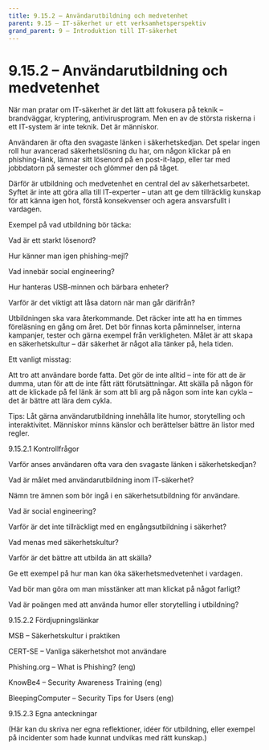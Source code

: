 ```yaml
---
title: 9.15.2 – Användarutbildning och medvetenhet
parent: 9.15 – IT-säkerhet ur ett verksamhetsperspektiv
grand_parent: 9 – Introduktion till IT-säkerhet
---
```

# 9.15.2 – Användarutbildning och medvetenhet

När man pratar om IT-säkerhet är det lätt att fokusera på teknik – brandväggar, kryptering, antivirusprogram. Men en av de största riskerna i ett IT-system är inte teknik. Det är människor.

Användaren är ofta den svagaste länken i säkerhetskedjan. Det spelar ingen roll hur avancerad säkerhetslösning du har, om någon klickar på en phishing-länk, lämnar sitt lösenord på en post-it-lapp, eller tar med jobbdatorn på semester och glömmer den på tåget.

Därför är utbildning och medvetenhet en central del av säkerhetsarbetet. Syftet är inte att göra alla till IT-experter – utan att ge dem tillräcklig kunskap för att känna igen hot, förstå konsekvenser och agera ansvarsfullt i vardagen.

Exempel på vad utbildning bör täcka:

Vad är ett starkt lösenord?

Hur känner man igen phishing-mejl?

Vad innebär social engineering?

Hur hanteras USB-minnen och bärbara enheter?

Varför är det viktigt att låsa datorn när man går därifrån?

Utbildningen ska vara återkommande. Det räcker inte att ha en timmes föreläsning en gång om året. Det bör finnas korta påminnelser, interna kampanjer, tester och gärna exempel från verkligheten. Målet är att skapa en säkerhetskultur – där säkerhet är något alla tänker på, hela tiden.

Ett vanligt misstag:

Att tro att användare borde fatta. Det gör de inte alltid – inte för att de är dumma, utan för att de inte fått rätt förutsättningar. Att skälla på någon för att de klickade på fel länk är som att bli arg på någon som inte kan cykla – det är bättre att lära dem cykla.

Tips: Låt gärna användarutbildning innehålla lite humor, storytelling och interaktivitet. Människor minns känslor och berättelser bättre än listor med regler.

9.15.2.1 Kontrollfrågor

Varför anses användaren ofta vara den svagaste länken i säkerhetskedjan?

Vad är målet med användarutbildning inom IT-säkerhet?

Nämn tre ämnen som bör ingå i en säkerhetsutbildning för användare.

Vad är social engineering?

Varför är det inte tillräckligt med en engångsutbildning i säkerhet?

Vad menas med säkerhetskultur?

Varför är det bättre att utbilda än att skälla?

Ge ett exempel på hur man kan öka säkerhetsmedvetenhet i vardagen.

Vad bör man göra om man misstänker att man klickat på något farligt?

Vad är poängen med att använda humor eller storytelling i utbildning?

9.15.2.2 Fördjupningslänkar

MSB – Säkerhetskultur i praktiken

CERT-SE – Vanliga säkerhetshot mot användare

Phishing.org – What is Phishing? (eng)

KnowBe4 – Security Awareness Training (eng)

BleepingComputer – Security Tips for Users (eng)

9.15.2.3 Egna anteckningar

(Här kan du skriva ner egna reflektioner, idéer för utbildning, eller exempel på incidenter som hade kunnat undvikas med rätt kunskap.)

